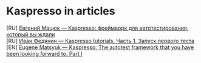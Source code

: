 # Kaspresso in articles



[RU] [Евгений Мацюк — Kaspresso: фреймворк для автотестирования, который вы ждали](https://habr.com/ru/company/kaspersky/blog/467617/) <br>
[RU] [Иван Федянин — Kaspresso tutorials. Часть 1. Запуск первого теста](https://habr.com/ru/company/kaspersky/blog/570658/) <br>
[EN] [Eugene Matsyuk — Kaspresso: The autotest framework that you have been looking forward to. Part I](https://proandroiddev.com/kaspresso-the-autotest-framework-that-you-have-been-looking-forward-to-part-i-e102ed384d11) <br>

